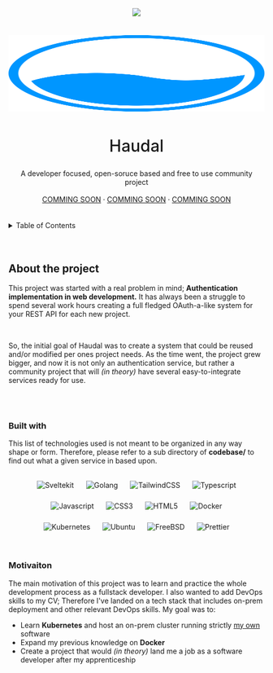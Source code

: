 <a name="readme-top"></a>

<!-- Social links go here -->
<div align="center">
    <a href="https://www.linkedin.com/in/arseni-skobelev/">
        <img src="https://img.shields.io/badge/linkedin-%230077B5.svg?&style=for-the-badge&logo=linkedin&logoColor=white" />
    </a>
</div>

<br />
<br />

<!-- Logo and title goes here -->
<div align="center">
    <img src="assets/haudal-logo.svg" width="1500px" height="150px" />
    <h2 align="center" style="font-size: 32px; font-weight: 500;">Haudal</h2>
    <span>
        A developer focused, open-soruce based and free to use community project
    </span>
    <br />
    <br />
    <a href="https://github.com/github_username/repo_name">COMMING SOON</a>
    ·
    <a href="https://github.com/github_username/repo_name/issues">COMMING SOON</a>
    ·
    <a href="https://github.com/github_username/repo_name/issues">COMMING SOON</a>
</div>

<br />
<br />


<!-- TABLE OF CONTENTS -->
<details>
  <summary>Table of Contents</summary>
  <ol>
    <li>
      <a href="#about-the-project">About The Project</a>
      <ul>
        <li><a href="#built-with">Built With</a></li>
        <li><a href="#motivaiton">Motivation</a></li>
      </ul>
    </li>
    <li>
      <a href="#getting-started">COMMING SOON</a>
      <ul>
        <li><a href="#prerequisites">COMMING SOON</a></li>
        <li><a href="#installation">COMMING SOON</a></li>
      </ul>
    </li>
    <li><a href="#usage">COMMING SOON</a></li>
    <li><a href="#roadmap">COMMING SOON</a></li>
    <li><a href="#contributing">COMMING SOON</a></li>
    <li><a href="#license">COMMING SOON</a></li>
    <li><a href="#contact">COMMING SOON</a></li>
  </ol>
</details>
<br />
<br />

<!-- About section -->
## About the project
This project was started with a real problem in mind; __Authentication implementation in web development.__ It has always been a struggle to spend several work hours creating a full fledged OAuth-a-like system for your REST API for each new project.

<br />

So, the initial goal of Haudal was to create a system that could be reused and/or modified per ones project needs. As the time went, the project grew bigger, and now it is not only an authentication service, but rather a community project that will *(in theory)* have several easy-to-integrate services ready for use.

<br />
<br />

### Built with
This list of technologies used is not meant to be organized in any way shape or form. Therefore, please refer to a sub directory of __codebase/__ to find out what a given service in based upon.

<br />

<div align="center">
    <div style="display: flex; justify-content: center; flex-wrap: wrap; gap: 24px; width: 80%;">
        <img src="https://img.shields.io/badge/SvelteKit-FF3E00?style=for-the-badge&logo=Svelte&logoColor=white" alt="Sveltekit" />
        <img src="https://img.shields.io/badge/Go-00ADD8?style=for-the-badge&logo=go&logoColor=white" alt="Golang" />
        <img src="https://img.shields.io/badge/Tailwind_CSS-38B2AC?style=for-the-badge&logo=tailwind-css&logoColor=white" alt="TailwindCSS" />
        <img src="https://img.shields.io/badge/TypeScript-007ACC?style=for-the-badge&logo=typescript&logoColor=white" alt="Typescript" />
        <img src="https://img.shields.io/badge/Javascript-f7df1e?style=for-the-badge&logo=javascript&logoColor=black" alt="Javascript" />
        <img src="https://img.shields.io/badge/CSS3-1572B6?style=for-the-badge&logo=css3&logoColor=white" alt="CSS3" />
        <img src="https://img.shields.io/badge/HTML5-E34F26?style=for-the-badge&logo=html5&logoColor=white" alt="HTML5" />
        <img src="https://img.shields.io/badge/Docker-2CA5E0?style=for-the-badge&logo=docker&logoColor=white" alt="Docker" />
        <img src="https://img.shields.io/badge/kubernetes-326ce5.svg?&style=for-the-badge&logo=kubernetes&logoColor=white" alt="Kubernetes" />
        <img src="https://img.shields.io/badge/Ubuntu-E95420?style=for-the-badge&logo=ubuntu&logoColor=white" alt="Ubuntu" />
        <img src="https://img.shields.io/badge/freebsd-AB2B28?style=for-the-badge&logo=freebsd&logoColor=white" alt="FreeBSD" />
        <img src="https://img.shields.io/badge/prettier-1A2C34?style=for-the-badge&logo=prettier&logoColor=F7BA3E" alt="Prettier" />
    </div>
</div>

<br />
<br />

### Motivaiton
The main motivation of this project was to learn and practice the whole development process as a fullstack developer. I also wanted to add DevOps skills to my CV; Therefore I've landed on a tech stack that includes on-prem deployment and other relevant DevOps skills. My goal was to:
* Learn __Kubernetes__ and host an on-prem cluster running strictly [my own](https://github.com/arseniskobelev) software 
* Expand my previous knowledge on __Docker__
* Create a project that would *(in theory)* land me a job as a software developer after my apprenticeship